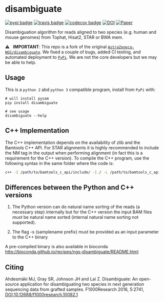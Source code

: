 # disambiguate

[![pypi badge][pypi_badge]][pypi_base]
[![travis badge][travis_badge]][travis_base]
[![codecov badge][codecov_badge]][codecov_base]
[![DOI][zenodo_badge]][zenodo_base]
[![Paper][paper_badge]][paper]

Disambiguation algorithm for reads aligned to two species (e.g. human and mouse genomes) from
Tophat, Hisat2, STAR or BWA mem.

⚠️ &nbsp; **IMPORTANT**: This repo is a fork of the original [`AstraZeneca-NGS/disambiguate`]. We fixed a couple of bugs, added CI testing, and automated deployment to [`PyPi`][pypi_base]. We are not the core developers but we may be able to help.

## Usage

This is a `python 2` abd `python 3` compatible program, install from `PyPi` with:

    # will install pysam
    pip install disambiguate

    # see usage
    disambiguate --help

## C++ Implementation

The C++ implementation depends on the availability of zlib and the Bamtools C++ API. For STAR alignments it is highly recommended to include the NM tag in the output when performing alignment (in fact this is a requirement for the C++ version). To compile the C++ program, use the following syntax in the same folder where the code is:

```bash
c++ -I /path/to/bamtools_c_api/include/ -I./ -L /path/to/bamtools_c_api/lib/ -o disambiguate dismain.cpp -lz -lbamtools
```

## Differences between the Python and C++ versions

1. The Python version can do natural name sorting of the reads (a necessary step) internally but for the C++ version the input BAM files _must_ be natural name sorted (internal natural name sorting not supported).

1. The flag -s (samplename prefix) must be provided as an input parameter to the C++ binary

A pre-compiled binary is also available in bioconda http://bioconda.github.io/recipes/ngs-disambiguate/README.html

## Citing

Ahdesmäki MJ, Gray SR, Johnson JH and Lai Z. Disambiguate: An open-source application for disambiguating two species in next generation sequencing data from grafted samples. F1000Research 2016, 5:2741, [DOI:10.12688/f1000research.10082.1][paper]

<!-- references -->
[`AstraZeneca-NGS/disambiguate`]: https://github.com/AstraZeneca-NGS/disambiguate
[codecov_badge]: https://codecov.io/gh/leukgen/disambiguate/branch/master/graph/badge.svg
[codecov_base]: https://codecov.io/gh/leukgen/disambiguate
[paper_badge]: https://img.shields.io/badge/paper-%F0%9F%93%84-blue.svg
[paper]: http://dx.doi.org/10.12688/f1000research.10082.1
[pypi_badge]: https://img.shields.io/pypi/v/disambiguate.svg
[pypi_base]: https://pypi.python.org/pypi/disambiguate
[travis_badge]: https://img.shields.io/travis/leukgen/disambiguate.svg
[travis_base]: https://travis-ci.org/leukgen/disambiguate
[zenodo_badge]: https://zenodo.org/badge/DOI/10.5281/zenodo.166017.svg
[zenodo_base]: https://doi.org/10.5281/zenodo.166017
